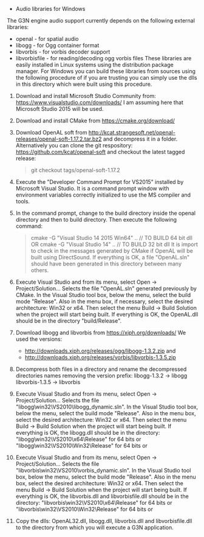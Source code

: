 * Audio libraries for Windows

The G3N engine audio support currently depends on the following external libraries:
- openal        - for spatial audio
- libogg        - for Ogg container format
- libvorbis     - for vorbis decoder support
- libvorbisfile - for reading/decoding ogg vorbis files
These libraries are easily installed in Linux systems using the distribution package manager.
For Windows you can build these libraries from sources using the following procedure
of if you are trusting you can simply use the dlls in this directory which were
built using this procedure.

1. Download and install Microsoft Studio Community from:
   https://www.visualstudio.com/downloads/
   I am assuming here that Microsoft Studio 2015 will be used.

2. Download and install CMake from https://cmake.org/download/

3. Download OpenAL soft from http://kcat.strangesoft.net/openal-releases/openal-soft-1.17.2.tar.bz2
   and decompress it in a folder.
   Alternatively you can clone the git respository: https://github.com/kcat/openal-soft
   and checkout the latest tagged release:
   >git checkout tags/openal-soft-1.17.2

4. Execute the "Developer Command Prompt for VS2015" installed by Microsoft Visual Studio.
   It is a command prompt window with environment variables correctly initialized to use
   the MS compiler and tools.

5. In the command prompt, change to the build directory inside the openal
   directory and then to build directory. Then execute the following command:
   >cmake -G "Visual Studio 14 2015 Win64" ..   // TO BUILD 64 bit dll OR
   >cmake -G "Visual Studio 14" ..              // TO BUILD 32 bit dll
   It is import to check in the messages generated by CMake if OpenAL will be built
   using DirectSound.
   If everything is OK, a file "OpenAL.sln" should have been generated in this
   directory between many others.

6. Execute Visual Studio and from its menu, select Open -> Project/Solution...
   Selects the file "OpenAL.sln" generated previously by CMake.
   In the Visual Studio tool box, below the menu, select the build mode "Release". 
   Also in the menu box, if necessary, select the desired architecture: Win32 or x64.
   Then select the menu Build -> Build Solution when the project will start
   being built.
   If everything is OK, the OpenAL.dll should be in the directory "build/Release".
    
7. Download libogg and libvorbis from https://xiph.org/downloads/
   We used the versions:
   - http://downloads.xiph.org/releases/ogg/libogg-1.3.2.zip and
   - http://downloads.xiph.org/releases/vorbis/libvorbis-1.3.5.zip

8. Decompress both files in a directory and rename the decompressed
   directories names removing the version prefix:
   libogg-1.3.2 -> libogg
   libvorbis-1.3.5 -> libvorbis

9. Execute Visual Studio and from its menu, select Open -> Project/Solution...
   Selects the file "libogg\win32\VS2010\libogg_dynamic.sln".
   In the Visual Studio tool box, below the menu, select the build mode "Release". 
   Also in the menu box, select the desired architecture: Win32 or x64.
   Then select the menu Build -> Build Solution when the project will start
   being built.
   If everything is OK, the libogg.dll should be in the directory:
   "libogg\win32\VS2010\x64\Release" for 64 bits or
   "libogg\win32\VS2010\Win32\Release" for 64 bits or

10. Execute Visual Studio and from its menu, select Open -> Project/Solution...
   Selects the file "libvorbis\win32\VS2010\vorbis_dynamic.sln".
   In the Visual Studio tool box, below the menu, select the build mode "Release". 
   Also in the menu box, select the desired architecture: Win32 or x64.
   Then select the menu Build -> Build Solution when the project will start
   being built.
   If everything is OK, the libvorbis.dll and libvorbisfile.dll should be in the directory:
   "libvorbis\win32\VS2010\x64\Release" for 64 bits or
   "libvorbis\win32\VS2010\Win32\Release" for 64 bits or

11. Copy the dlls: OpenAL32.dll, libogg.dll, libvorbis.dll and libvorbisfile.dll
    to the directory from which you will execute a G3N application.



